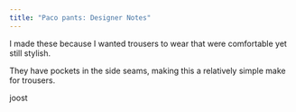 ```yaml
---
title: "Paco pants: Designer Notes"
---
```


I made these because I wanted trousers to wear that were comfortable yet still stylish.

They have pockets in the side seams, making this a relatively simple make for trousers.

joost
